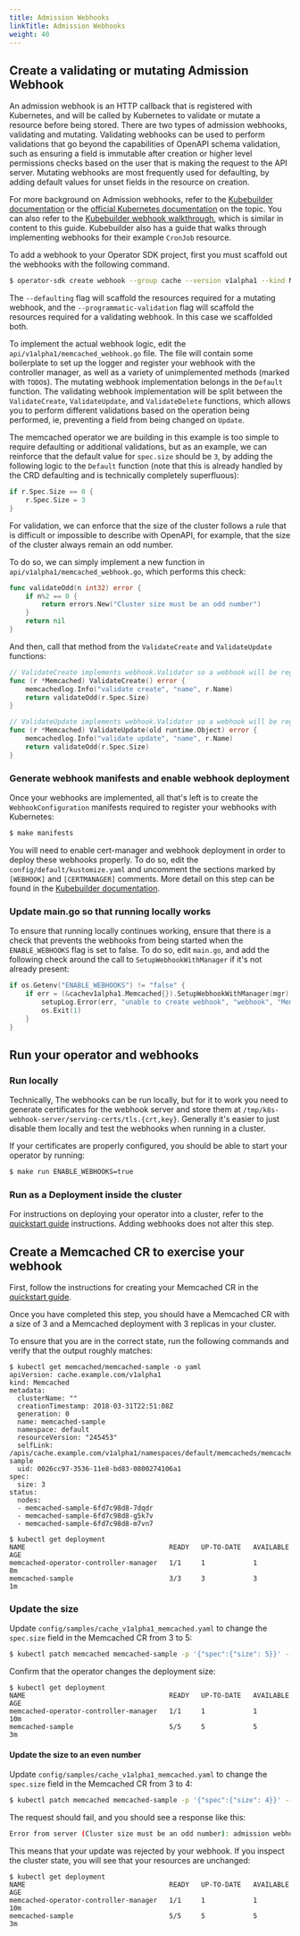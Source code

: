 ```yaml
---
title: Admission Webhooks
linkTitle: Admission Webhooks
weight: 40
---
```


## Create a validating or mutating Admission Webhook

An admission webhook is an HTTP callback that is registered with Kubernetes, and will be called by Kubernetes to validate or mutate
a resource before being stored. There are two types of admission webhooks, validating and mutating. Validating webhooks can be used
to perform validations that go beyond the capabilities of OpenAPI schema validation, such as ensuring a field is immutable after
creation or higher level permissions checks based on the user that is making the request to the API server. Mutating webhooks are
most frequently used for defaulting, by adding default values for unset fields in the resource on creation.

For more background on Admission webhooks, refer to the [Kubebuilder documentation][kubebuilder_admission_controllers] 
or the [official Kubernetes documentation][kubernetes_admission_controllers] on the topic. You can also refer to the
[Kubebuilder webhook walkthrough][kubebuilder_cronjob_webhook], which is similar in content to this guide.
Kubebuilder also has a guide
that walks through implementing webhooks for their example `CronJob` resource.

To add a webhook to your Operator SDK project, first you must scaffold out the webhooks with the following command.

```sh
$ operator-sdk create webhook --group cache --version v1alpha1 --kind Memcached --defaulting --programmatic-validation
```

The `--defaulting` flag will scaffold  the resources required for a mutating webhook, and the `--programmatic-validation` flag will
scaffold the resources required for a validating webhook. In this case we scaffolded both.

To implement the actual webhook logic, edit the `api/v1alpha1/memcached_webhook.go` file. The file will
contain some boilerplate to set up the logger and register your webhook with the controller manager, as
well as a variety of unimplemented methods (marked with `TODO`s). The mutating webhook implementation
belongs in the `Default` function. The validating webhook implementation will be split between the
`ValidateCreate`, `ValidateUpdate`, and `ValidateDelete` functions, which allows you to perform different
validations based on the operation being performed, ie, preventing a field from being changed on `Update`. 

The memcached operator we are building in this example is too simple to require defaulting or
additional validations, but as an example, we can reinforce that the default value for `spec.size` should be `3`, by adding the following logic to the `Default` function (note that this is already handled by the CRD defaulting and is technically completely superfluous):

```go
if r.Spec.Size == 0 {
    r.Spec.Size = 3
}
```

For validation, we can enforce that the size of the cluster follows a rule that is difficult or impossible
to describe with OpenAPI, for example, that the size of the cluster always remain an odd number.

To do so, we can simply implement a new function in `api/v1alpha1/memcached_webhook.go`, which performs this check:

```go
func validateOdd(n int32) error {
	if n%2 == 0 {
		return errors.New("Cluster size must be an odd number")
	}
	return nil
}
```

And then, call that method from the `ValidateCreate` and `ValidateUpdate` functions:

```go
// ValidateCreate implements webhook.Validator so a webhook will be registered for the type
func (r *Memcached) ValidateCreate() error {
	memcachedlog.Info("validate create", "name", r.Name)
	return validateOdd(r.Spec.Size)
}

// ValidateUpdate implements webhook.Validator so a webhook will be registered for the type
func (r *Memcached) ValidateUpdate(old runtime.Object) error {
	memcachedlog.Info("validate update", "name", r.Name)
	return validateOdd(r.Spec.Size)
}
```

### Generate webhook manifests and enable webhook deployment

Once your webhooks are implemented, all that's left is to create the `WebhookConfiguration` manifests
required to register your webhooks with Kubernetes:

```sh
$ make manifests
```

You will need to enable cert-manager and webhook deployment in order to deploy these webhooks properly.
To do so, edit the `config/default/kustomize.yaml` and uncomment the sections marked by `[WEBHOOK]` and `[CERTMANAGER]` comments. More detail on this step can be found in the 
[Kubebuilder documentation][kubebuilder_running_webhook].

### Update main.go so that running locally works

To ensure that running locally continues working, ensure that there is a check that prevents
the webhooks from being started when the `ENABLE_WEBHOOKS` flag is set to false. To do so,
edit `main.go`, and add the following check around the call to `SetupWebhookWithManager` if it's not already present:

```go
if os.Getenv("ENABLE_WEBHOOKS") != "false" {
	if err = (&cachev1alpha1.Memcached{}).SetupWebhookWithManager(mgr); err != nil {
		setupLog.Error(err, "unable to create webhook", "webhook", "Memcached")
		os.Exit(1)
	}
}
```

## Run your operator and webhooks

### Run locally

Technically, The webhooks can be run locally, but for it to work you need to generate certificates for the webhook server
and store them at `/tmp/k8s-webhook-server/serving-certs/tls.{crt,key}`. Generally it's easier to just disable
them locally and test the webhooks when running in a cluster.

If your certificates are properly configured, you should be able to start your operator by running:

```sh
$ make run ENABLE_WEBHOOKS=true
```

### Run as a Deployment inside the cluster

For instructions on deploying your operator into a cluster, refer to the [quickstart guide][quickstart_run_as_deployment] instructions.
Adding webhooks does not alter this step.


## Create a Memcached CR to exercise your webhook

First, follow the instructions for creating your Memcached CR in the [quickstart guide][quickstart_create_a_cr].

Once you have completed this step, you should have a Memcached CR with a size of 3 and a Memcached deployment
with 3 replicas in your cluster.

To ensure that you are in the correct state, run the following commands and verify that the output
roughly matches:

```console
$ kubectl get memcached/memcached-sample -o yaml
apiVersion: cache.example.com/v1alpha1
kind: Memcached
metadata:
  clusterName: ""
  creationTimestamp: 2018-03-31T22:51:08Z
  generation: 0
  name: memcached-sample
  namespace: default
  resourceVersion: "245453"
  selfLink: /apis/cache.example.com/v1alpha1/namespaces/default/memcacheds/memcached-sample
  uid: 0026cc97-3536-11e8-bd83-0800274106a1
spec:
  size: 3
status:
  nodes:
  - memcached-sample-6fd7c98d8-7dqdr
  - memcached-sample-6fd7c98d8-g5k7v
  - memcached-sample-6fd7c98d8-m7vn7
```

```console
$ kubectl get deployment
NAME                                    READY   UP-TO-DATE   AVAILABLE   AGE
memcached-operator-controller-manager   1/1     1            1           8m
memcached-sample                        3/3     3            3           1m
```

### Update the size

Update `config/samples/cache_v1alpha1_memcached.yaml` to change the `spec.size` field in the Memcached CR from 3 to 5:

```sh
$ kubectl patch memcached memcached-sample -p '{"spec":{"size": 5}}' --type=merge
```

Confirm that the operator changes the deployment size:

```console
$ kubectl get deployment
NAME                                    READY   UP-TO-DATE   AVAILABLE   AGE
memcached-operator-controller-manager   1/1     1            1           10m
memcached-sample                        5/5     5            5           3m
```

#### Update the size to an even number

Update `config/samples/cache_v1alpha1_memcached.yaml` to change the `spec.size` field in the Memcached CR from 3 to 4:

```sh
$ kubectl patch memcached memcached-sample -p '{"spec":{"size": 4}}' --type=merge
```

The request should fail, and you should see a response like this:

```sh
Error from server (Cluster size must be an odd number): admission webhook "vmemcached.kb.io" denied the request: Cluster size must be an odd number
```

This means that your update was rejected by your webhook. If you inspect the cluster state, you will see that your
resources are unchanged:

```console
$ kubectl get deployment
NAME                                    READY   UP-TO-DATE   AVAILABLE   AGE
memcached-operator-controller-manager   1/1     1            1           10m
memcached-sample                        5/5     5            5           3m
```

[quickstart_run_as_deployment]: /docs/golang/new/quickstart/#2-run-as-a-deployment-inside-the-cluster
[quickstart_create_a_cr]: /docs/golang/new/quickstart/#create-a-memcached-cr

[kubebuilder_admission_controllers]: https://book.kubebuilder.io/reference/admission-webhook.html
[kubebuilder_cronjob_webhook]: https://book.kubebuilder.io/cronjob-tutorial/webhook-implementation.html
[kubebuilder_running_webhook]: https://book.kubebuilder.io/cronjob-tutorial/running-webhook.html
[kubernetes_admission_controllers]: https://kubernetes.io/docs/reference/access-authn-authz/extensible-admission-controllers/
